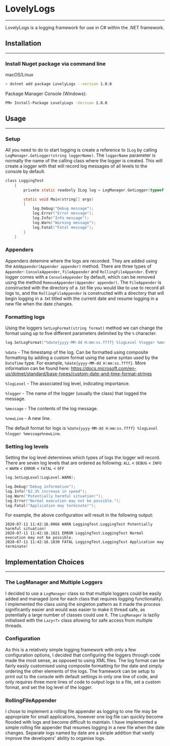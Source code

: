 # LovelyLogs
---
LovelyLogs is a logging framework for use in C# within the .NET framework.

## Installation
---
### Install Nuget package via command line

macOS/Linux

```bash
> dotnet add package LovelyLogs --version 1.0.0
```

Package Manager Console (Windows):

```cmd
PM> Install-Package LovelyLogs -Version 1.0.0
```

## Usage
---
### Setup

All you need to do to start logging is create a reference to `ILog` by calling `LogManager.GetLogger(string loggerName)`. The `loggerName` parameter is normally the name of the calling class where the logger is created. This will create a logger with that will record log messages of all levels to the console by default.
```c
class LoggingTest
    {
        private static readonly ILog log = LogManager.GetLogger(typeof(LoggingTest).ToString());

        static void Main(string[] args)
        {
            log.Debug("Debug message");
            log.Error("Error message");
            log.Info("Info message");
            log.Warn("Warning message");
            log.Fatal("Fatal message");
        }
    }
```

### Appenders

Appenders detemine where the logs are recorded. They are added using the `AddAppender(Appender appender)` method. There are three types of `Appender`: `ConsoleAppender`, `FileAppender` and `RollingFileAppender`. Every logger comes with a `ConsoleAppender` by default, which can be removed using the method `RemoveAppender(Appender appender)`. The `FileAppender` is constructed with the directory of a .txt file you would like to use to record all logs to, and the `RollingFileAppender` is constructed with a directory that will begin logging in a .txt titled with the current date and resume logging in a new file when the date changes.

### Formatting logs

Using the loggers `SetLogFormat(string format)` method we can change the format using up to five different parameters delimited by the `%` character.

```c
log.SetLogFormat("%date{yyyy-MM-dd H:mm:ss.ffff} %logLevel %logger %message%newLine");
```

`%date` - The timestamp of the log. Can be formatted using composite formatting by adding a custom format using the same syntax used by the `DateTime` type. For example, `%date{yyyy-MM-dd H:mm:ss.ffff}`. More information can be found here: https://docs.microsoft.com/en-us/dotnet/standard/base-types/custom-date-and-time-format-strings

`%logLevel` - The associated log level, indicating importance.

`%logger` - The name of the logger (usually the class) that logged the message.

`%message` - The contents of the log message.

`%newLine` - A new line.

The default format for logs is `%date{yyyy-MM-dd H:mm:ss.ffff} %logLevel %logger %message%newLine`.

### Setting log levels

Setting the log level determines which types of logs the logger will record. There are seven log levels that are ordered as following:
`ALL` < `DEBUG` < `INFO` < `WARN` < `ERROR` < `FATAL` < `OFF` 

```c
log.SetLogLevel(LogLevel.WARN);

log.Debug("Debug information");
log.Info("62.3% increase in speed");
log.Warn("Potentially harmful situation!");
log.Error("Normal execution may not be possible.");
log.Fatal("Application may terminate!");
```

For example, the above configuration will result in the following output:
```
2020-07-11 11:42:16.0966 WARN LoggingTest.LoggingTest Potentially harmful situation!
2020-07-11 11:42:16.1821 ERROR LoggingTest.LoggingTest Normal execution may not be possible. 
2020-07-11 11:42:16.1830 FATAL LoggingTest.LoggingTest Application may terminate!
```


## Implementation Choices
---
### The LogManager and Multiple Loggers
I decided to use a `LogManager` class so that multiple loggers could be easily added and managed (one for each class that requires logging functionality). I implemented the class using the singleton pattern as it made the process significantly easier and would was easier to make it thread safe, as potentially a large number of classes could use it. The `LogManager` is laziliy initialised with the `Lazy<T>` class allowing for safe access from multiple threads.


### Configuration

As this is a relatively simple logging framework with only a few configuration options, I decided that configuring the loggers through code made the most sense, as opposed to using XML files. The log format can be fairly easily customised using composite formatting for the date and simply ordering the other elements of the logs. The framework can be setup to print out to the console with default settings in only one line of code, and only requires three more lines of code to output logs to a file, set a custom format, and set the log level of the logger.

### RollingFileAppender

I chose to implement a rolling file appender as logging to one file may be appropriate for small applications, however one log file can quickly become flooded with logs and become difficult to maintain. I have implemented a simple rolling file appender that resumes logging in a new file when the date changes. Separate logs named by date are a simple addition that vastly improve the developers' ability to organise logs.


